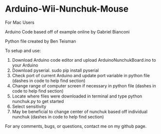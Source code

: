 # Arduino-Wii-Nunchuk-Mouse

For Mac Users

Arduino Code based off of example online by Gabriel Bianconi

Python file created by Ben Teisman

To setup and use:
  1. Download Arduino code editor and upload ArduinoNunchukBoard.ino to your Arduino
  2. Download pyserial. sudo pip install pyserial
  2. Check port of current Arduino and update port variable in python file (dashes in code to help find section)
  3. Change range of computer screen if necessary in python file (dashes in code to help find section)
  4. Locate where files were downloaded in terminal and type python nunchuk.py to get started
  5. Select sensitivity
  6. May be beneficial to change center of nunchuk based off individual nunchuk (dashes in code to help find section)
  
For any comments, bugs, or questions, contact me on my github page.
  
